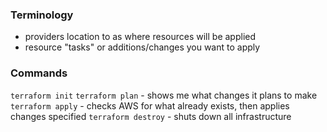 

### Terminology

- providers
  location to as where resources will be applied
- resource
  "tasks" or additions/changes you want to apply

### Commands

`terraform init`
`terraform plan` - shows me what changes it plans to make
`terraform apply` - checks AWS for what already exists, then applies changes specified
`terraform destroy` - shuts down all infrastructure
